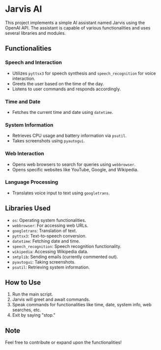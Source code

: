 # Jarvis AI

This project implements a simple AI assistant named Jarvis using the OpenAI API. The assistant is capable of various functionalities and uses several libraries and modules.

## Functionalities

### Speech and Interaction
- Utilizes `pyttsx3` for speech synthesis and `speech_recognition` for voice interaction.
- Greets the user based on the time of the day.
- Listens to user commands and responds accordingly.

### Time and Date
- Fetches the current time and date using `datetime`.

### System Information
- Retrieves CPU usage and battery information via `psutil`.
- Takes screenshots using `pyautogui`.

### Web Interaction
- Opens web browsers to search for queries using `webbrowser`.
- Opens specific websites like YouTube, Google, and Wikipedia.

### Language Processing
- Translates voice input to text using `googletrans`.

## Libraries Used
- `os`: Operating system functionalities.
- `webbrowser`: For accessing web URLs.
- `googletrans`: Translation of text.
- `pyttsx3`: Text-to-speech conversion.
- `datetime`: Fetching date and time.
- `speech_recognition`: Speech recognition functionality.
- `wikipedia`: Accessing Wikipedia data.
- `smtplib`: Sending emails (currently commented out).
- `pyautogui`: Taking screenshots.
- `psutil`: Retrieving system information.

## How to Use
1. Run the main script.
2. Jarvis will greet and await commands.
3. Speak commands for functionalities like time, date, system info, web searches, etc.
4. Exit by saying "stop."

## Note

Feel free to contribute or expand upon the functionalities!
